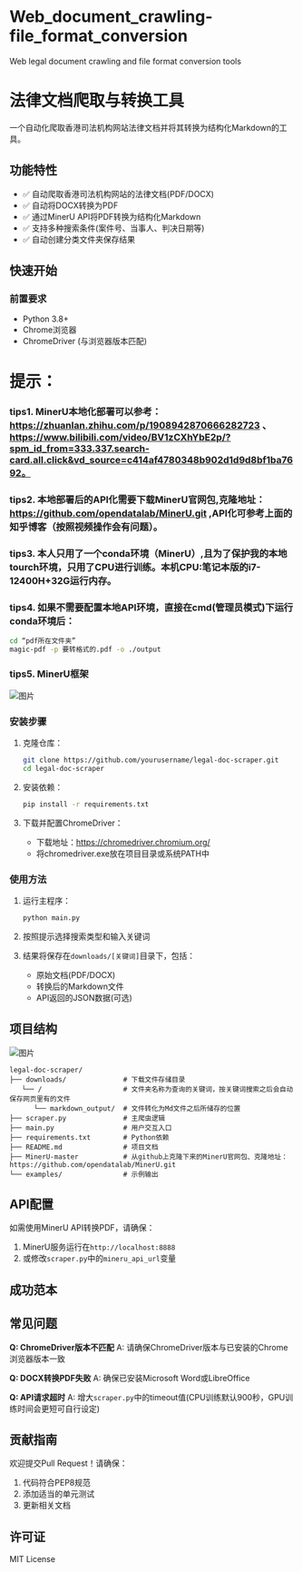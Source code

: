 # Web_document_crawling-file_format_conversion
Web legal document crawling and file format conversion tools


# 法律文档爬取与转换工具

一个自动化爬取香港司法机构网站法律文档并将其转换为结构化Markdown的工具。

## 功能特性

- ✅ 自动爬取香港司法机构网站的法律文档(PDF/DOCX)
- ✅ 自动将DOCX转换为PDF
- ✅ 通过MinerU API将PDF转换为结构化Markdown
- ✅ 支持多种搜索条件(案件号、当事人、判决日期等)
- ✅ 自动创建分类文件夹保存结果

## 快速开始

### 前置要求

- Python 3.8+
- Chrome浏览器
- ChromeDriver (与浏览器版本匹配)

# 提示：
### tips1.   MinerU本地化部署可以参考：https://zhuanlan.zhihu.com/p/1908942870666282723 、 https://www.bilibili.com/video/BV1zCXhYbE2p/?spm_id_from=333.337.search-card.all.click&vd_source=c414af4780348b902d1d9d8bf1ba7692。
### tips2.   本地部署后的API化需要下载MinerU官网包,克隆地址：https://github.com/opendatalab/MinerU.git  ,API化可参考上面的知乎博客（按照视频操作会有问题）。
### tips3.   本人只用了一个conda环境（MinerU）,且为了保护我的本地tourch环境，只用了CPU进行训练。本机CPU:笔记本版的i7-12400H+32G运行内存。
### tips4.   如果不需要配置本地API环境，直接在cmd(管理员模式)下运行conda环境后：

   ```bash
   cd “pdf所在文件夹”
   magic-pdf -p 要转格式的.pdf -o ./output
   
   ```

### tips5.   MinerU框架
![图片](https://github.com/user-attachments/assets/df0c33b6-8be4-4ded-b334-436f74294fea)


### 安装步骤

1. 克隆仓库：
   ```bash
   git clone https://github.com/yourusername/legal-doc-scraper.git
   cd legal-doc-scraper
   
   ```




2. 安装依赖：
   ```bash
   pip install -r requirements.txt
   ```

3. 下载并配置ChromeDriver：
   - 下载地址：https://chromedriver.chromium.org/
   - 将chromedriver.exe放在项目目录或系统PATH中

### 使用方法

1. 运行主程序：
   ```bash
   python main.py


   ```

2. 按照提示选择搜索类型和输入关键词

3. 结果将保存在`downloads/[关键词]`目录下，包括：
   - 原始文档(PDF/DOCX)
   - 转换后的Markdown文件
   - API返回的JSON数据(可选)

## 项目结构

![图片](https://github.com/user-attachments/assets/92463f7c-fd30-44f9-a86c-2ec5eeb4e923)

```
legal-doc-scraper/
├── downloads/              # 下载文件存储目录
   └── /                    # 文件夹名称为查询的关键词，按关键词搜索之后会自动保存网页里有的文件
      └── markdown_output/  # 文件转化为Md文件之后所储存的位置
├── scraper.py              # 主爬虫逻辑
├── main.py                 # 用户交互入口
├── requirements.txt        # Python依赖
├── README.md               # 项目文档
├── MinerU-master           # 从github上克隆下来的MinerU官网包、克隆地址：https://github.com/opendatalab/MinerU.git
└── examples/               # 示例输出

```

## API配置

如需使用MinerU API转换PDF，请确保：
1. MinerU服务运行在`http://localhost:8888`
2. 或修改`scraper.py`中的`mineru_api_url`变量

## 成功范本



## 常见问题

**Q: ChromeDriver版本不匹配**
A: 请确保ChromeDriver版本与已安装的Chrome浏览器版本一致

**Q: DOCX转换PDF失败**
A: 确保已安装Microsoft Word或LibreOffice

**Q: API请求超时**
A: 增大`scraper.py`中的timeout值(CPU训练默认900秒，GPU训练时间会更短可自行设定)

## 贡献指南

欢迎提交Pull Request！请确保：
1. 代码符合PEP8规范
2. 添加适当的单元测试
3. 更新相关文档

## 许可证

MIT License
